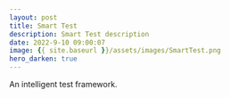 ```yaml
---
layout: post
title: Smart Test
description: Smart Test description
date: 2022-9-10 09:00:07
image: {{ site.baseurl }}/assets/images/SmartTest.png
hero_darken: true
---
```


An intelligent test framework.
